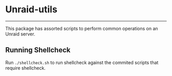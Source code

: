 # Unraid-utils
--------------

This package has assorted scripts to perform common operations on an Unraid server.

## Running Shellcheck

Run `./shellcheck.sh` to run shellcheck against the commited scripts that require shellcheck.
